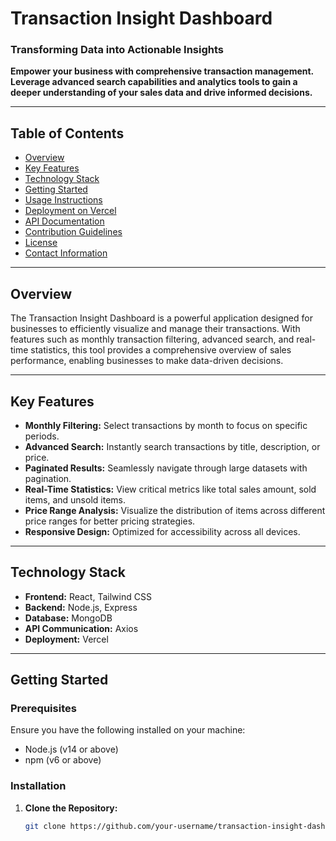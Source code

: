 # Transaction Insight Dashboard

### Transforming Data into Actionable Insights

**Empower your business with comprehensive transaction management. Leverage advanced search capabilities and analytics tools to gain a deeper understanding of your sales data and drive informed decisions.**

---

## Table of Contents

- [Overview](#overview)
- [Key Features](#key-features)
- [Technology Stack](#technology-stack)
- [Getting Started](#getting-started)
- [Usage Instructions](#usage-instructions)
- [Deployment on Vercel](#deployment-on-vercel)
- [API Documentation](#api-documentation)
- [Contribution Guidelines](#contribution-guidelines)
- [License](#license)
- [Contact Information](#contact-information)

---

## Overview

The Transaction Insight Dashboard is a powerful application designed for businesses to efficiently visualize and manage their transactions. With features such as monthly transaction filtering, advanced search, and real-time statistics, this tool provides a comprehensive overview of sales performance, enabling businesses to make data-driven decisions.

---

## Key Features

- **Monthly Filtering:** Select transactions by month to focus on specific periods.
- **Advanced Search:** Instantly search transactions by title, description, or price.
- **Paginated Results:** Seamlessly navigate through large datasets with pagination.
- **Real-Time Statistics:** View critical metrics like total sales amount, sold items, and unsold items.
- **Price Range Analysis:** Visualize the distribution of items across different price ranges for better pricing strategies.
- **Responsive Design:** Optimized for accessibility across all devices.

---

## Technology Stack

- **Frontend:** React, Tailwind CSS
- **Backend:** Node.js, Express
- **Database:** MongoDB
- **API Communication:** Axios
- **Deployment:** Vercel

---

## Getting Started

### Prerequisites

Ensure you have the following installed on your machine:

- Node.js (v14 or above)
- npm (v6 or above)

### Installation

1. **Clone the Repository:**

   ```bash
   git clone https://github.com/your-username/transaction-insight-dashboard.git


